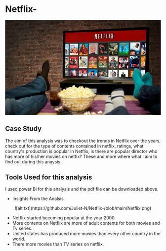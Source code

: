 # Netflix-
![alt txt](https://github.com/Juliet-N/Netflix-/blob/main/netflix1.jpg)

## Case Study

The aim of this analysis was to checkout the trends in Netflix over the years, check out for the type of contents contained in netflix, ratings, what country's production is popular in Netflix, is there are popular director who has more of his/her movies on netfix? These and more where what i aim to find out during this anaysis.

## Tools Used for this analysis

I used power Bi for this analysis and the pdf file can be downloaded above.

- Insights From the Analsis
<p align="center">
   ![alt txt](https://github.com/Juliet-N/Netflix-/blob/main/Netflix.png)
</center>


- Netflix started becoming popular at the year 2000.
- More contents on Netflix are more of adult contents for both movies and Tv series.
- United states has produced more movies than every other country in the world.
- There more movies than TV series on netflix.


